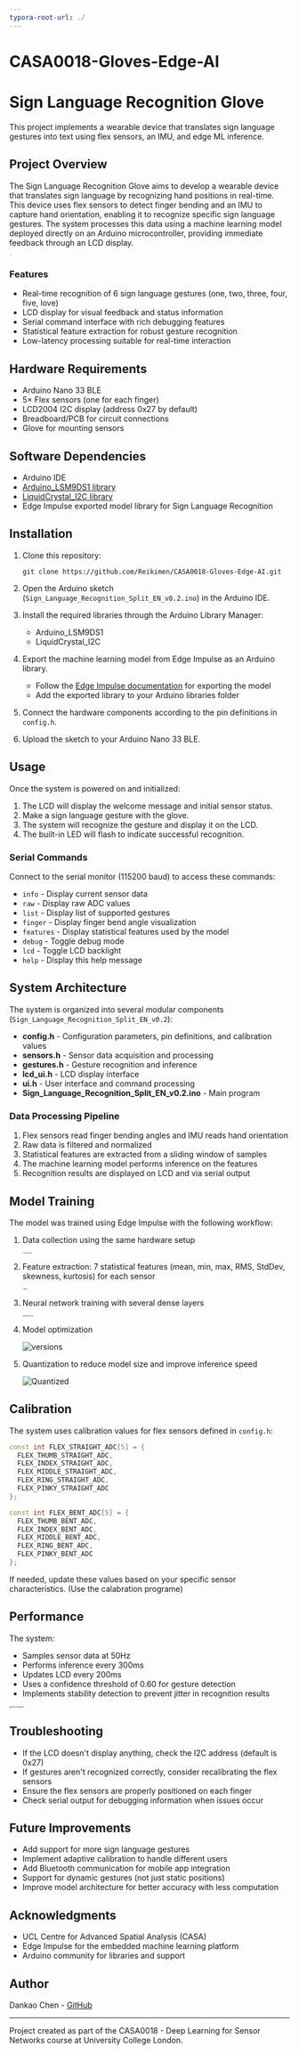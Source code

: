 ```yaml
---
typora-root-url: ./
---
```


# CASA0018-Gloves-Edge-AI

# Sign Language Recognition Glove

This project implements a wearable device that translates sign language gestures into text using flex sensors, an IMU, and edge ML inference.

## Project Overview

The Sign Language Recognition Glove aims to develop a wearable device that translates sign language by recognizing hand positions in real-time. This device uses flex sensors to detect finger bending and an IMU to capture hand orientation, enabling it to recognize specific sign language gestures. The system processes this data using a machine learning model deployed directly on an Arduino microcontroller, providing immediate feedback through an LCD display.

<img src="/img/love.jpg" alt="love" style="zoom:10%;" />

### Features

- Real-time recognition of 6 sign language gestures (one, two, three, four, five, love)
- LCD display for visual feedback and status information
- Serial command interface with rich debugging features
- Statistical feature extraction for robust gesture recognition
- Low-latency processing suitable for real-time interaction

## Hardware Requirements

- Arduino Nano 33 BLE
- 5× Flex sensors (one for each finger)
- LCD2004 I2C display (address 0x27 by default)
- Breadboard/PCB for circuit connections
- Glove for mounting sensors

## Software Dependencies

- Arduino IDE
- [Arduino_LSM9DS1 library](https://www.arduino.cc/en/Reference/ArduinoLSM9DS1)
- [LiquidCrystal_I2C library](https://github.com/johnrickman/LiquidCrystal_I2C)
- Edge Impulse exported model library for Sign Language Recognition

## Installation

1. Clone this repository:

   ```
   git clone https://github.com/Reikimen/CASA0018-Gloves-Edge-AI.git
   ```

2. Open the Arduino sketch (`Sign_Language_Recognition_Split_EN_v0.2.ino`) in the Arduino IDE.

3. Install the required libraries through the Arduino Library Manager:

   - Arduino_LSM9DS1
   - LiquidCrystal_I2C

4. Export the machine learning model from Edge Impulse as an Arduino library.

   - Follow the [Edge Impulse documentation](https://docs.edgeimpulse.com/docs/deployment/arduino-library) for exporting the model
   - Add the exported library to your Arduino libraries folder

5. Connect the hardware components according to the pin definitions in `config.h`.

6. Upload the sketch to your Arduino Nano 33 BLE.

## Usage

Once the system is powered on and initialized:

1. The LCD will display the welcome message and initial sensor status.
2. Make a sign language gesture with the glove.
3. The system will recognize the gesture and display it on the LCD.
4. The built-in LED will flash to indicate successful recognition.

### Serial Commands

Connect to the serial monitor (115200 baud) to access these commands:

- `info` - Display current sensor data
- `raw` - Display raw ADC values
- `list` - Display list of supported gestures
- `finger` - Display finger bend angle visualization
- `features` - Display statistical features used by the model
- `debug` - Toggle debug mode
- `lcd` - Toggle LCD backlight
- `help` - Display this help message

## System Architecture

The system is organized into several modular components (`Sign_Language_Recognition_Split_EN_v0.2`):

- **config.h** - Configuration parameters, pin definitions, and calibration values
- **sensors.h** - Sensor data acquisition and processing
- **gestures.h** - Gesture recognition and inference
- **lcd_ui.h** - LCD display interface
- **ui.h** - User interface and command processing
- **Sign_Language_Recognition_Split_EN_v0.2.ino** - Main program

### Data Processing Pipeline

1. Flex sensors read finger bending angles and IMU reads hand orientation
2. Raw data is filtered and normalized
3. Statistical features are extracted from a sliding window of samples
4. The machine learning model performs inference on the features
5. Recognition results are displayed on LCD and via serial output

## Model Training

The model was trained using Edge Impulse with the following workflow:

1. Data collection using the same hardware setup

   <img src="/img/Collected Data.jpg" alt="Collected Data" style="zoom:15%;" />

2. Feature extraction: 7 statistical features (mean, min, max, RMS, StdDev, skewness, kurtosis) for each sensor

   <img src="/img/Flatten.jpg" alt="Flatten" style="zoom:15%;" />

3. Neural network training with several dense layers

   <img src="/img/Classifer NNS.jpg" alt="Classifer NNS" style="zoom:18%;" />

4. Model optimization

   ![versions](/img/versions.jpg)

5. Quantization to reduce model size and improve inference speed

   ![Quantized](/img/Quantized.jpg)



## Calibration

The system uses calibration values for flex sensors defined in `config.h`:

```cpp
const int FLEX_STRAIGHT_ADC[5] = {
  FLEX_THUMB_STRAIGHT_ADC, 
  FLEX_INDEX_STRAIGHT_ADC, 
  FLEX_MIDDLE_STRAIGHT_ADC, 
  FLEX_RING_STRAIGHT_ADC, 
  FLEX_PINKY_STRAIGHT_ADC
};

const int FLEX_BENT_ADC[5] = {
  FLEX_THUMB_BENT_ADC, 
  FLEX_INDEX_BENT_ADC, 
  FLEX_MIDDLE_BENT_ADC, 
  FLEX_RING_BENT_ADC, 
  FLEX_PINKY_BENT_ADC
};
```

If needed, update these values based on your specific sensor characteristics. (Use the calabration programe)

## Performance

The system:

- Samples sensor data at 50Hz
- Performs inference every 300ms
- Updates LCD every 200ms
- Uses a confidence threshold of 0.60 for gesture detection
- Implements stability detection to prevent jitter in recognition results

<img src="/img/love example.jpg" alt="love example" style="zoom:25%;" />

## Troubleshooting

- If the LCD doesn't display anything, check the I2C address (default is 0x27)
- If gestures aren't recognized correctly, consider recalibrating the flex sensors
- Ensure the flex sensors are properly positioned on each finger
- Check serial output for debugging information when issues occur

## Future Improvements

- Add support for more sign language gestures
- Implement adaptive calibration to handle different users
- Add Bluetooth communication for mobile app integration
- Support for dynamic gestures (not just static positions)
- Improve model architecture for better accuracy with less computation

## Acknowledgments

- UCL Centre for Advanced Spatial Analysis (CASA)
- Edge Impulse for the embedded machine learning platform
- Arduino community for libraries and support

## Author

Dankao Chen - [GitHub](https://github.com/Reikimen)

------

Project created as part of the CASA0018 - Deep Learning for Sensor Networks course at University College London.